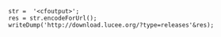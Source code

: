 
```luceescript+trycf
str =  '<cfoutput>';
res = str.encodeForUrl();
writeDump('http://download.lucee.org/?type=releases'&res);
```